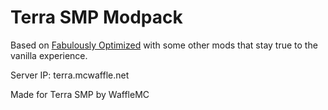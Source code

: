 # Terra SMP Modpack

Based on [Fabulously Optimized](https://github.com/Fabulously-Optimized/fabulously-optimized) with some other mods that stay true to the vanilla experience.

Server IP: terra.mcwaffle.net

Made for Terra SMP by WaffleMC
